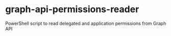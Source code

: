 # graph-api-permissions-reader
PowerShell script to read delegated and application permissions from Graph API
